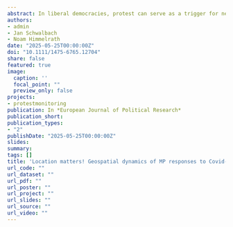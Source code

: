 ```yaml
---
abstract: In liberal democracies, protest can serve as a trigger for necessary policy reforms, but it can also be used by a loud minority to advance political goals against the will of the majority. Focusing on such vocal protests in the context of the Covid-19 pandemic, we investigate the following question. How does the location of protest events affect the likelihood of political engagement with the protests in a multilevel system? Combining social movement literature with studies of issue attention and rhetorical responsiveness, we analyze how German members of parliaments’ (MPs) responses vary using their tweets from the onset of the pandemic to the German federal election in September 2021. Using quantitative text analysis, we measure rhetorical responsiveness to Covid-19 protests and apply multilevel regression analyses and difference-in-differences. We find that more protests lead to more attention; however, MPs respond most strongly to protests within the state they represent. Furthermore, politicians’ level within the German multilevel system affects their attention to these protests, with MPs elected at lower levels of an electoral system responding more to local protest events than MPs elected at higher levels. The results highlight the importance of the location of protests in attracting political attention.
authors:
- admin
- Jan Schwalbach
- Noam Himmelrath
date: "2025-05-25T00:00:00Z"
doi: "10.1111/1475-6765.12704"
share: false
featured: true
image:
  caption: ''
  focal_point: ""
  preview_only: false
projects:
- protestmonitoring
publication: In *European Journal of Political Research*
publication_short: 
publication_types:
- "2"
publishDate: "2025-05-25T00:00:00Z"
slides: 
summary: 
tags: []
title: 'Location matters! Geospatial dynamics of MP responses to Covid-19 protests in multilevel systems'
url_code: ""
url_dataset: ""
url_pdf: ""
url_poster: ""
url_project: ""
url_slides: ""
url_source: ""
url_video: ""
---
```



